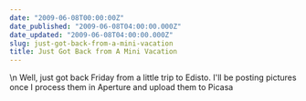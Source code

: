```yaml
---
date: "2009-06-08T00:00:00Z"
date_published: "2009-06-08T04:00:00.000Z"
date_updated: "2009-06-08T04:00:00.000Z"
slug: just-got-back-from-a-mini-vacation
title: Just Got Back from A Mini Vacation
---
```


\n    Well, just got back Friday from a little trip to Edisto.  I'll be posting pictures once I process them in Aperture and upload them to Picasa
